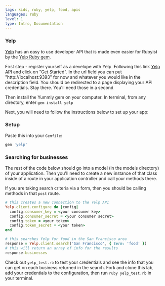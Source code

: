 ```yaml
---
tags: kids, ruby, yelp, food, apis
languages: ruby
level: 1
type: Intro, Documentation
---
```


### Yelp

[Yelp](https://www.yelp.com) has an easy to use developer API that is made even easier for Rubyist by the [Yelp Ruby gem](https://github.com/Yelp/yelp-ruby).

First step - register yourself as a develope with Yelp. Following this link [Yelp API](https://www.yelp.com/developers) and click on "Get Started". In the url field you can put "http://localhost:9393" for now and whatever you would like in the description field. You should be redirected to a page displaying your API credentials. Stay there. You'll need those in a second.

Then install the Yummly gem on your computer. In terminal, from any directory, enter `gem install yelp`

Next, you will need to follow the instructions below to set up your app:

### Setup

Paste this into your `Gemfile`:
``` ruby
gem 'yelp'
```

### Searching for businesses

The rest of the code below should go into a model (in the models directory) of your application. Then you'll need to create a new instance of that class inside of a route in your application controller and call your methods there.

If you are taking search criteria via a form, then you should be calling methods in that `post` route.

``` ruby
# this creates a new connection to the Yelp API
Yelp.client.configure do |config|
  config.consumer_key = <your consumer key>
  config.consumer_secret = <your consumer secret>
  config.token = <your token>
  config.token_secret = <your token>
end

# this searches Yelp for food in the San Francisco area
response = Yelp.client.search('San Francisco', { term: 'food' })
# this will return an array of info for the results
response.businesses
```

Check out `yelp_test.rb` to test your credentials and see the info that you can get on each business returned in the search. Fork and clone this lab, add your credentials to the configuration, then run `ruby yelp_test.rb` in your terminal.

